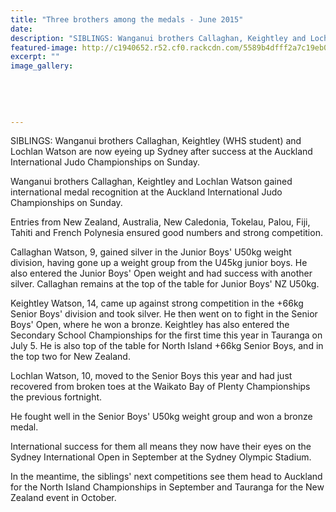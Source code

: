```yaml
---
title: "Three brothers among the medals - June 2015"
date: 
description: "SIBLINGS: Wanganui brothers Callaghan, Keightley and Lochlan Watson are now eyeing up Sydney after success at the Auckland International Judo Championships on Sunday, Wanganui Chronicle 24/6/15..."
featured-image: http://c1940652.r52.cf0.rackcdn.com/5589b4dfff2a7c19eb0002b2/Keightley-Watson.-Judo-champs-24.6.15.jpg
excerpt: ""
image_gallery:
    
    
    
    
    
---
```


<p><span>SIBLINGS: Wanganui brothers Callaghan, Keightley (WHS student) and Lochlan Watson are now eyeing up Sydney after success at the Auckland International Judo Championships on Sunday.&nbsp;</span></p>
<p>Wanganui brothers Callaghan, Keightley and Lochlan Watson gained international medal recognition at the Auckland International Judo Championships on Sunday.</p>
<p>Entries from New Zealand, Australia, New Caledonia, Tokelau, Palou, Fiji, Tahiti and French Polynesia ensured good numbers and strong competition.</p>
<p>Callaghan Watson, 9, gained silver in the Junior Boys' U50kg weight division, having gone up a weight group from the U45kg junior boys. He also entered the Junior Boys' Open weight and had success with another silver. Callaghan remains at the top of the table for Junior Boys' NZ U50kg.</p>
<p>Keightley Watson, 14, came up against strong competition in the +66kg Senior Boys' division and took silver. He then went on to fight in the Senior Boys' Open, where he won a bronze. Keightley has also entered the Secondary School Championships for the first time this year in Tauranga on July 5. He is also top of the table for North Island +66kg Senior Boys, and in the top two for New Zealand.</p>
<p>Lochlan Watson, 10, moved to the Senior Boys this year and had just recovered from broken toes at the Waikato Bay of Plenty Championships the previous fortnight.</p>
<p>He fought well in the Senior Boys' U50kg weight group and won a bronze medal.</p>
<p>International success for them all means they now have their eyes on the Sydney International Open in September at the Sydney Olympic Stadium.</p>
<p>In the meantime, the siblings' next competitions see them head to Auckland for the North Island Championships in September and Tauranga for the New Zealand event in October.</p>

